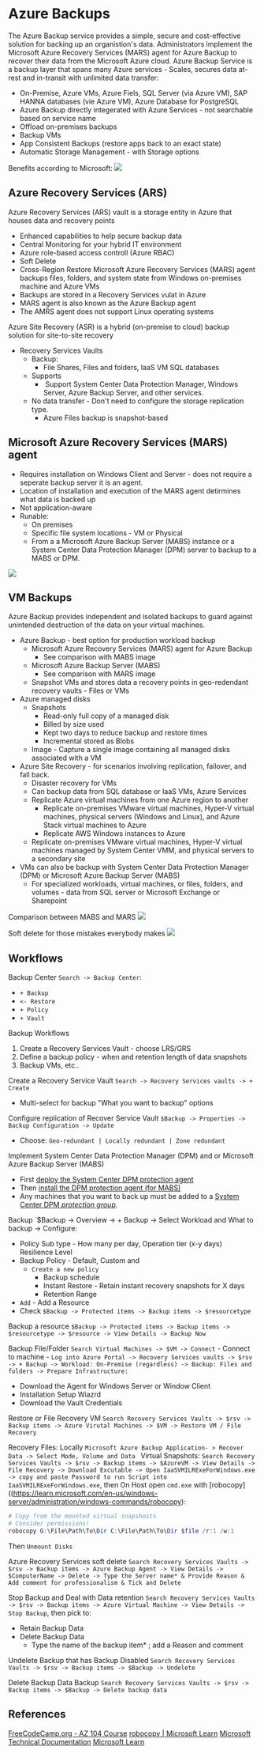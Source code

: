 
# Azure Backups


The Azure Backup service provides a simple, secure and cost-effective solution for backing up an organistion's data. Administrators implement the Microsoft Azure Recovery Services (MARS) agent for Azure Backup to recover their data from the Microsoft Azure cloud. Azure Backup Service is a backup layer that spans many Azure services - Scales, secures data at-rest and in-transit with unlimited data transfer:
- On-Premise, Azure VMs, Azure Fiels, SQL Server (via Azure VM), SAP HANNA databases (vie Azure VM), Azure Database for PostgreSQL
- Azure Backup directly integerated with Azure Services - not searchable based on service name
- Offload on-premises backups
- Backup VMs
- App Consistent Backups (restore apps back to an exact state) 
- Automatic Storage Management - with Storage options 

Benefits according to Microsoft:
![](azurebackupbenefit.png)

## Azure Recovery Services (ARS) 

Azure Recovery Services (ARS) vault is a storage entity in Azure that houses data and recovery points
- Enhanced capabilities to help secure backup data 
- Central Monitoring for your hybrid IT environment
- Azure role-based access controll (Azure RBAC)
- Soft Delete
- Cross-Region Restore
 Microsoft Azure Recovery Services (MARS) agent backups files, folders, and system state from Windows on-premises machine and Azure VMs
 - Backups are stored in a Recovery Services vulat in Azure
 - MARS agent is also known as the Azure Backup agent
 - The AMRS agent does not support Linux operating systems

Azure Site Recovery (ASR) is a hybrid (on-premise to cloud) backup solution for site-to-site recovery
- Recovery Services Vaults 
	- Backup: 
		- File Shares, Files and folders, IaaS VM SQL databases
	- Supports 
		-  Support System Center Data Protection Manager, Windows Server, Azure Backup Server, and other services.
	-  No data transfer -  Don't need to configure the storage replication type. 
		- Azure Files backup is snapshot-based

## Microsoft Azure Recovery Services (MARS) agent

- Requires installation on Windows Client and Server - does not require a seperate backup server it is an agent.
- Location of installation and execution of the MARS agent detirmines what data is backed up 
- Not application-aware
- Runable: 
	- On premises
	- Specific file system locations - VM or Physical
	- From a a Microsoft Azure Backup Server (MABS) instance or a System Center Data Protection Manager (DPM) server to backup to a MABS or DPM.

![](azuremarsagentcompletebackupfromonpremisetocloud.png)

## VM Backups

Azure Backup provides independent and isolated backups to guard against unintended destruction of the data on your virtual machines.
- Azure Backup - best option for production workload backup
	- Microsoft Azure Recovery Services (MARS) agent for Azure Backup
		- See comparison with MABS image
	- Microsoft Azure Backup Server (MABS)
		- See comparison with MARS image
	- Snapshot VMs and stores data a recovery points in geo-redendant recovery vaults - Files or VMs
- Azure managed disks 
	- Snapshots 
		- Read-only full copy of a managed disk 
		- Billed by size used
		- Kept two days to reduce backup and restore times
		- Incremental stored as Blobs
	- Image - Capture a single image containing all managed disks associated with a VM
- Azure Site Recovery - for scenarios involving replication, failover, and fall back.
	- Disaster recovery for VMs 
	- Can backup data from SQL database  or IaaS VMs, Azure Services
	- Replicate Azure virtual machines from one Azure region to another
       - Replicate on-premises VMware virtual machines, Hyper-V virtual machines, physical servers (Windows and Linux), and Azure Stack virtual machines to Azure
       - Replicate AWS Windows instances to Azure
	- Replicate on-premises VMware virtual machines, Hyper-V virtual machines managed by System Center VMM, and physical servers to a secondary site
- VMs can also be backup with System Center Data Protection Manager (DPM) or Microsoft Azure Backup Server (MABS)
	- For specialized workloads, virtual machines, or files, folders, and volumes - data from SQL server or Microsoft Exchange or Sharepoint

Comparison between MABS and MARS
![](azurecomparisonbetweenmabsandmars.png)

Soft delete for those mistakes everybody makes
![](azuresoftdeleteandbackups.png)

## Workflows

Backup Center
`Search -> Backup Center`:
- `+ Backup`
- `<- Restore`
- `+ Policy`
- `+ Vault`

Backup Workflows
1. Create a Recovery Services Vault - choose LRS/GRS
2. Define a backup policy - when and retention length of data snapshots
3. Backup VMs, etc..

Create a Recovery Service Vault
`Search -> Recovery Services vaults -> + Create`
- Multi-select for backup "What you want to backup" options

Configure replication of Recover Service Vault
`$Backup -> Properties -> Backup Configuration -> Update `
- Choose: `Geo-redundant | Locally redundant | Zone redundant`

Implement System Center Data Protection Manager (DPM) and or Microsoft Azure Backup Server (MABS)
- First [deploy the System Center DPM protection agent](https://learn.microsoft.com/en-us/system-center/dpm/deploy-dpm-protection-agent)
- Then [install the DPM protection agent (for MABS)](https://learn.microsoft.com/en-us/azure/backup/backup-azure-microsoft-azure-backup#install-and-update-the-data-protection-manager-protection-agent)
- Any machines that you want to back up must be added to a [System Center DPM _protection group_](https://learn.microsoft.com/en-us/system-center/dpm/create-dpm-protection-groups).

Backup 
`$Backup -> Overview -> + Backup -> Select Workload and What to backup -> Configure:
- Policy Sub type - How many per day, Operation tier (x-y days) Resilience Level 
- Backup Policy - Default, Custom and
	- `Create a new policy`
		- Backup schedule
		- Instant Restore -  Retain instant recovery snapshots for X days
		- Retention Range
- `Add` - Add a Resource
- Check `$Backup -> Protected items -> Backup items -> $resourcetype`

Backup a resource
`$Backup -> Protected items -> Backup items -> $resourcetype -> $resource -> View Details -> Backup Now`

Backup File/Folder 
`Search Virtual Machines -> $VM -> Connect` - Connect to machine - 
`Log into Azure Portal -> Recovery Services vaults -> $rsv -> + Backup -> Workload: On-Premise (regardless) -> Backup: Files and folders -> Prepare Infrastructure:`
- Download the Agent for Windows Server or Window Client
- Installation Setup Wiazrd
- Download the Vault Credentials

Restore or File Recovery VM
`Search Recovery Services Vaults -> $rsv -> Backup items -> Azure Virutal Machines -> $VM -> Restore VM / File Recovery`

Recovery Files:
Locally
`Microsoft Azure Backup Application- > Recover Data -> Select Mode, Volume and Data `
Virtual Snapshots:
`Search Recovery Services Vaults -> $rsv -> Backup items -> $AzureVM -> View Details -> File Recovery -> Download Excutable -> Open IaaSVMILRExeForWindows.exe -> copy and paste Password to run Script into IaaSVMILRExeForWindows.exe`, then
On Host open `cmd.exe` with [robocopy]((https://learn.microsoft.com/en-us/windows-server/administration/windows-commands/robocopy):
```powershell
# Copy from the mounted virtual snapshosts
# Consider permissions!
robocopy G:\File\Path\To\Dir C:\File\Path\To\Dir $file /r:1 /w:1 
```
Then `Unmount Disks`

Azure Recovery Services soft delete 
`Search Recovery Services Vaults -> $rsv -> Backup items -> Azure Backup Agent -> View Details -> $ComputerName -> Delete -> Type the Server name* & Provide Reason & Add comment for professionalism & Tick and Delete`

Stop Backup and Deal with Data retention
`Search Recovery Services Vaults -> $rsv -> Backup items -> Azure Virtual Machine -> View Details -> Stop Backup`, then pick to:
- Retain Backup Data 
- Delete Backup Data
	- Type the name of the backup item* ; add a Reason and comment  

Undelete Backup that has Backup Disabled 
`Search Recovery Services Vaults -> $rsv -> Backup items -> $Backup -> Undelete`

Delete Backup Data Backup
`Search Recovery Services Vaults -> $rsv -> Backup items -> $Backup -> Delete backup data`

## References

[FreeCodeCamp.org - AZ 104 Course](https://www.youtube.com/watch?v=10PbGbTUSAg&t=3458s)
[robocopy | Microsoft Learn](https://learn.microsoft.com/en-us/windows-server/administration/windows-commands/robocopy)
[Microsoft Technical Documentation](https://learn.microsoft.com/en-us/docs/)
[Microsoft Learn](https://learn.microsoft.com/en-us/)